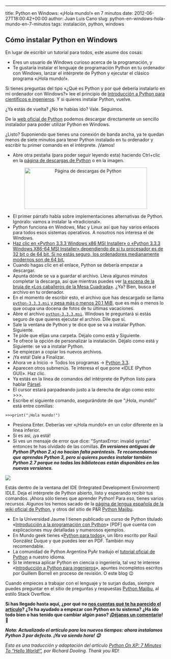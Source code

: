 ---
title: Python en Windows: «¡Hola mundo!» en 7 minutos
date: 2012-06-27T18:00:42+00:00
author: Juan Luis Cano
slug: python-en-windows-hola-mundo-en-7-minutos
tags: instalación, python, windows

## Cómo instalar Python en Windows

En lugar de escribir un tutorial para todos, este asume dos cosas:

  * Eres un usuario de Windows curioso acerca de la programación, y
  * Te gustaría instalar el lenguaje de programación Python en tu ordenador con Windows, lanzar el intérprete de Python y ejecutar el clásico programa «¡Hola mundo!».

Si tienes preguntas del tipo «¿Qué es Python y por qué debería instalarlo en mi ordenador con Windows?» lee el principio de [Introducción a Python para científicos e ingenieros](http://pybonacci.org/2012/03/16/introduccion-a-python-para-cientificos-e-ingenieros/ "Introducción a Python para científicos e ingenieros"). Y si quieres instalar Python, vuelve.

¿Ya estás de vuelta? ¿No te habías ido? Vale. Seguimos.

De la [web oficial de Python](http://python.org/) podemos descargar directamente un sencillo instalador para poder utilizar Python en Windows.

¿Listo? Suponiendo que tienes una conexión de banda ancha, ya te quedan menos de siete minutos para tener Python instalado en tu ordenador y escribir tu primer comando en el intérprete. ¡Vamos!

<!--more-->

  * Abre otra pestaña (para poder seguir leyendo esta) haciendo Ctrl+clic en la [página de descargas de Python](http://python.org/download/) o en la imagen.

<p style="text-align:center;">
  <a href="http://python.org/download/"><img class=" wp-image-9 aligncenter" title="Python" alt="Página de descargas de Python" src="http://new.pybonacci.org/images/2012/03/python-logo-master-v3-tm-flattened.png" width="385" height="130" srcset="https://pybonacci.org/wp-content/uploads/2012/03/python-logo-master-v3-tm-flattened.png 601w, https://pybonacci.org/wp-content/uploads/2012/03/python-logo-master-v3-tm-flattened-300x101.png 300w" sizes="(max-width: 385px) 100vw, 385px" /></a>
</p>

  * El primer párrafo habla sobre implementaciones alternativas de Python. Ignóralo: vamos a instalar la «tradicional».
  * Python funciona en Windows, Mac y Linux así que hay varios enlaces para todos esos sistemas operativos. A nosotros nos interesa el de Windows.
  * <ins datetime="2013-12-23T10:39:18+00:00">Haz clic en «Python 3.3.3 Windows x86 MSI Installer» o «Python 3.3.3 Windows X86-64 MSI Installer» dependiendo de si tu procesador es de 32 bit o de 64 bit. Si no estás seguro, los ordenadores medianamente modernos son de 64 bit.</ins>
  * Cuando hagas clic en el enlace, Python se debería empezar a descargar.
  * Apunta dónde se va a guardar el archivo. Lleva algunos minutos completar la descarga, así que mientras puedes ver [la escena de la bruja de «Los caballeros de la Mesa Cuadrada»](http://youtu.be/O-El43VKZCw). ¿Ya? Bien, busca el archivo en tu ordenador.
  * En el momento de escribir esto, el archivo que has descargado se llama <ins datetime="2013-12-23T10:39:18+00:00"><code>python-3.3.3.msi</code> y pesa más o menos 20.1 MiB</ins>, que es más o menos lo que ocupa una docena de fotos de tu últimas vacaciones.
  * Abre el archivo <ins datetime="2013-12-23T10:39:18+00:00"><code>python-3.3.3.msi</code></ins>. Windows te preguntará si estás seguro de que quieres ejecutar el archivo. Dile que sí.
  * Sale la ventana de Python y te dice que se va a instalar Python. Siguiente.
  * Te pide que elijas una carpeta. Déjalo como está y Siguiente.
  * Te ofrece la opción de personalizar la instalación. Déjalo como está y Siguiente: se va a instalar Python.
  * Se empiezan a copiar los nuevos archivos.
  * ¡Ya está! Dale a Finalizar.
  * Ahora ve a Inicio -> Todos los programas -> <ins datetime="2013-12-23T10:39:18+00:00">Python 3.3</ins>.
  * Aparecen otros submenús. Te interesa el que pone «IDLE (Python GUI)». Haz clic.
  * Ya estás en la línea de comandos del intérprete de Python listo para hablar [Pársel](http://es.wikipedia.org/wiki/P%C3%A1rsel).
  * El cursor estará parpadeando justo a la derecha de algo como esto: >>>.
  * Escribe el siguiente comando, asegurándote de que "¡Hola, mundo!" está entre comillas:

`>>>print("¡Hola mundo!")`

  * Presiona Enter. Deberías ver «¡Hola mundo!» en un color diferente en la línea inferior.
  * Si es así, ¡ya está!
  * Si ves un mensaje de error que dice: "SyntaxError: invalid syntax" entonces te has olvidado de las comillas. __*En versiones antiguas de Python (Python 2.x) no hacían falta paréntesis. Te recomendamos que aprendas Python 3, pero si quieres puedes instalar también Python 2.7 porque no todas las bibliotecas están disponibles en las nuevas versiones.*__

![](https://pybonacci.org/images/2013/12/python3.png?style=centerme)

Estás dentro de la ventana del IDE (Integrated Development Environment) IDLE. Deja el intérprete de Python abierto, listo y esperando recibir tus comandos. ¡Ahora sólo tienes que aprender Python! Para eso, tienes varios recursos. Algunos los hemos sacado de la [página de lengua española de la wiki oficial de Python](http://wiki.python.org/moin/SpanishLanguage), y otros del sitio de P&R [Python Majibu](http://python.majibu.org/preguntas/154/libros-recomendados-de-programacion-en-python).

  * En la Universidad Jaume I tienen publicado un curso de Python titulado «[Introducción a la programación con Python](http://www.uji.es/bin/publ/edicions/ippython.pdf)» [PDF] que cuenta con explicaciones muy detalladas y numerosos ejemplos.
  * En Mundo geek tienes «[Python para todos](http://mundogeek.net/tutorial-python/)», un libro escrito por Raúl González Duque y que puedes leer en PDF. También muy recomendable.
  * La comunidad de Python Argentina PyAr tradujo el [tutorial oficial de Python](http://docs.python.org.ar/tutorial/) a nuestro idioma.
  * Si te interesa aplicar Python en ciencia o ingeniería, tal vez te interese «[Introducción a Python para ingenieros](http://picachu.dmt.upm.es/python/)», apuntes incompletos escritos por Guillem Borrell en proceso de revisión. O este blog 😉

Cuando empieces a trabajar con el lenguaje y te surjan dudas, siempre puedes preguntar en el sitio de preguntas y respuestas [Python Majibu](http://python.majibu.org/), al estilo Stack Overflow.

**Si has llegado hasta aquí, ¿por qué no [nos cuentas qué te ha parecido el artículo](#commentform)? ¿Te ha ayudado a empezar con Python en tu sistema? ¿Ha ido todo bien o has tenido que cambiar algún paso? ¡[Déjanos un comentario](#commentform)! 🙂**

__*Nota: Actualizado el artículo para los nuevos tiempos: ahora instalamos Python 3 por defecto. ¡Ya va siendo hora! 😉*__

_Esta es una traducción y adaptación del artículo [Python On XP: 7 Minutes To “Hello World!”](http://www.richarddooling.com/index.php/2006/03/14/python-on-xp-7-minutes-to-hello-world/), por Richard Dooling. Thank you RD!_
